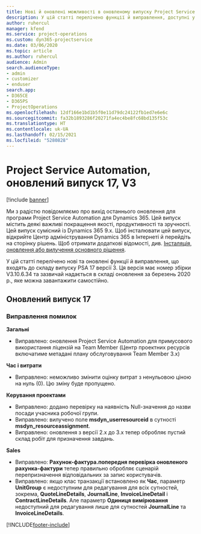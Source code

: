 ```yaml
---
title: Нові й оновлені можливості в оновленому випуску Project Service Automation 17 версії 3
description: У цій статті перелічено функції й виправлення, доступні у випуску Project Service Automation 17 версії 3.
author: ruhercul
manager: kfend
ms.service: project-operations
ms.custom: dyn365-projectservice
ms.date: 03/06/2020
ms.topic: article
ms.author: ruhercul
audience: Admin
search.audienceType:
- admin
- customizer
- enduser
search.app:
- D365CE
- D365PS
- ProjectOperations
ms.openlocfilehash: 12df166e1bd1b5f0e11d79dc24122fb1ed7e6e6c
ms.sourcegitcommit: fa32b1893286f20271fa4ec4be8fc68bd135f53c
ms.translationtype: HT
ms.contentlocale: uk-UA
ms.lasthandoff: 02/15/2021
ms.locfileid: "5280828"
---
```

# <a name="project-service-automation-update-release-17-v3"></a>Project Service Automation, оновлений випуск 17, V3

[!include [banner](../includes/psa-now-project-operations.md)]

Ми з радістю повідомляємо про вихід останнього оновлення для програми Project Service Automation для Dynamics 365. Цей випуск містить деякі важливі покращення якості, продуктивності та зручності.  Цей випуск сумісний із Dynamics 365 9.x. Щоб інсталювати цей випуск, відкрийте Центр адміністрування Dynamics 365 в Інтернеті й перейдіть на сторінку рішень. Щоб отримати додаткові відомості, див. [Інсталяція, оновлення або вилучення основного рішення](https://docs.microsoft.com/power-platform/admin/install-remove-preferred-solution).

У цій статті перелічено нові та оновлені функції й виправлення, що входять до складу випуску PSA 17 версії 3. Ця версія має номер збірки V3.10.6.34 та зазвичай надається в складі оновлення за березень 2020 р., яке можна завантажити самостійно.


## <a name="update-release-17"></a>Оновлений випуск 17

### <a name="bug-fixes"></a>Виправлення помилок

**Загальні**

- Виправлено: оновлення Project Service Automation для примусового використання ліцензій на Team Member (Центр проектних ресурсів включатиме метадані плану обслуговування Team Member 3.x)
 
**Час і витрати**

- Виправлено: неможливо змінити оцінку витрат з ненульовою ціною на нуль (0). Цю зміну буде пропущено.

**Керування проектами**

- Виправлено: додано перевірку на наявність Null-значення до назви посади учасника робочої групи.
- Виправлено: вилучено поле **msdyn_userresourceid** в сутності **msdyn_resourceassignment**.
- Виправлено: оновлення з версії 2.x до 3.x тепер обробляє пустий склад робіт для призначення завдань.

**Sales**

- Виправлено: **Рахунок-фактура.попередня перевірка оновленого рахунка-фактури** тепер правильно обробляє сценарій перепризначення відповідальних за запис користувачів.
- Виправлено: якщо клас транзакції встановлено як **Час**, параметр **UnitGroup** є недоступним для редагування для всіх сутностей, зокрема, **QuoteLineDetails**, **JournalLine**, **InvoiceLineDetail** і **ContractLineDetails**. Але параметр **Одиниця вимірювання** недоступний для редагування лише для сутностей **JournalLine** та **InvoiceLineDetails**.




[!INCLUDE[footer-include](../includes/footer-banner.md)]